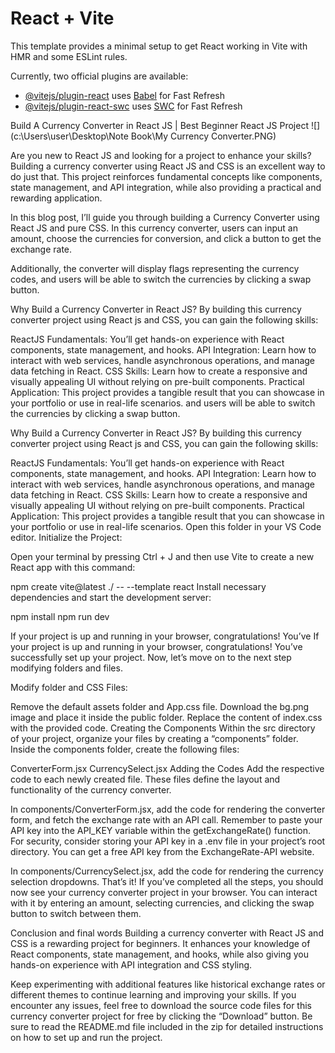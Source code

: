 # React + Vite

This template provides a minimal setup to get React working in Vite with HMR and some ESLint rules.

Currently, two official plugins are available:

- [@vitejs/plugin-react](https://github.com/vitejs/vite-plugin-react/blob/main/packages/plugin-react/README.md) uses [Babel](https://babeljs.io/) for Fast Refresh
- [@vitejs/plugin-react-swc](https://github.com/vitejs/vite-plugin-react-swc) uses [SWC](https://swc.rs/) for Fast Refresh





Build A Currency Converter in React JS | Best Beginner React JS Project
![](c:\Users\user\Desktop\Note Book\My Currency Converter.PNG)


Are you new to React JS and looking for a project to enhance your skills? Building a currency converter using React JS and CSS is an excellent way to do just that. This project reinforces fundamental concepts like components, state management, and API integration, while also providing a practical and rewarding application.

In this blog post, I’ll guide you through building a Currency Converter using React JS and pure CSS. In this currency converter, users can input an amount, choose the currencies for conversion, and click a button to get the exchange rate.

Additionally, the converter will display flags representing the currency codes,
and users will be able to switch the currencies by clicking a swap button.

Why Build a Currency Converter in React JS?
By building this currency converter project using React js and CSS, you can gain the following skills:

ReactJS Fundamentals: You’ll get hands-on experience with React components, state management, and hooks.
API Integration: Learn how to interact with web services, handle asynchronous operations, and manage data fetching in React.
CSS Skills: Learn how to create a responsive and visually appealing UI without relying on pre-built components.
Practical Application: This project provides a tangible result that you can showcase in your portfolio or use in real-life scenarios.
and users will be able to switch the currencies by clicking a swap button.

Why Build a Currency Converter in React JS?
By building this currency converter project using React js and CSS, you can gain the following skills:

ReactJS Fundamentals: You’ll get hands-on experience with React components, state management, and hooks.
API Integration: Learn how to interact with web services, handle asynchronous operations, and manage data fetching in React.
CSS Skills: Learn how to create a responsive and visually appealing UI without relying on pre-built components.
Practical Application: This project provides a tangible result that you can showcase in your portfolio or use in real-life scenarios.
Open this folder in your VS Code editor.
Initialize the Project:

Open your terminal by pressing Ctrl + J and then use Vite to create a new React app with this command:

npm create vite@latest ./ -- --template react
Install necessary dependencies and start the development server:

npm install
npm run dev



If your project is up and running in your browser, congratulations! You’ve If your project is up and running in your browser, congratulations! You’ve successfully set up your project. Now, let’s move on to the next step modifying folders and files.

Modify folder and CSS Files:

Remove the default assets folder and App.css file.
Download the bg.png image and place it inside the public folder.
Replace the content of index.css with the provided code.
Creating the Components
Within the src directory of your project, organize your files by creating a “components” folder. Inside the components folder, create the following files:

ConverterForm.jsx
CurrencySelect.jsx
Adding the Codes
Add the respective code to each newly created file. These files define the layout and functionality of the currency converter.

In components/ConverterForm.jsx, add the code for rendering the converter form, and fetch the exchange rate with an API call.
Remember to paste your API key into the API_KEY variable within the getExchangeRate() function. For security, consider storing your API key in a .env file in your project’s root directory. You can get a free API key from the ExchangeRate-API website.

In components/CurrencySelect.jsx, add the code for rendering the currency selection dropdowns.
That’s it! If you’ve completed all the steps, you should now see your currency converter project in your browser. You can interact with it by entering an amount, selecting currencies, and clicking the swap button to switch between them.

Conclusion and final words
Building a currency converter with React JS and CSS is a rewarding project for beginners. It enhances your knowledge of React components, state management, and hooks, while also giving you hands-on experience with API integration and CSS styling.

Keep experimenting with additional features like historical exchange rates or different themes to continue learning and improving your skills.
If you encounter any issues, feel free to download the source code files for this currency converter project for free by clicking the “Download” button. Be sure to read the README.md file included in the zip for detailed instructions on how to set up and run the project.

